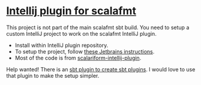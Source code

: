# [Intellij plugin for scalafmt](https://plugins.jetbrains.com/plugin/8236)

This project is not part of the main scalafmt sbt build. You need to setup
a custom IntelliJ project to work on the scalafmt IntelliJ plugin.

* Install within IntelliJ plugin repository.
* To setup the project, follow [these Jetbrains instructions](http://www.jetbrains.org/intellij/sdk/docs/basics/getting_started/creating_plugin_project.html).
* Most of the code is from [scalariform-intellij-plugin](https://github.com/thesamet/scalariform-intellij-plugin).

Help wanted! There is an [sbt plugin to create sbt plugins](https://github.com/dancingrobot84/sbt-idea-plugin).
I would love to use that plugin to make the setup simpler.

